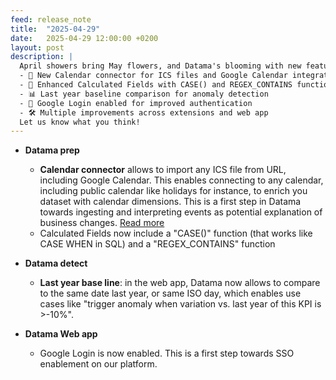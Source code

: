 ```yaml
---
feed: release_note
title:  "2025-04-29"
date:   2025-04-29 12:00:00 +0200
layout: post
description: |
  April showers bring May flowers, and Datama's blooming with new features 🌸:
  - 📅 New Calendar connector for ICS files and Google Calendar integration
  - 🔢 Enhanced Calculated Fields with CASE() and REGEX_CONTAINS functions
  - 📊 Last year baseline comparison for anomaly detection
  - 🔐 Google Login enabled for improved authentication
  - 🛠️ Multiple improvements across extensions and web app
  Let us know what you think!
---
```


* **Datama prep** 
  * **Calendar connector** allows to import any ICS file from URL, including Google Calendar. This enables connecting to any calendar, including public calendar like holidays for instance, to enrich you dataset with calendar dimensions. This is a first step in Datama towards ingesting and interpreting events as potential explanation of business changes. [Read more]({{site.url}}/{{site.baseurl}}/core_app/new/prep/interface/add_source.html#calendar)
  * Calculated Fields now include a "CASE()" function (that works like CASE WHEN in SQL) and a "REGEX_CONTAINS" function

* **Datama detect** 
  * **Last year base line**: in the web app, Datama now allows to compare to the same date last year, or same ISO day, which enables use cases like "trigger anomaly when variation vs. last year of this KPI is >-10%". 

* **Datama Web app** 
  * Google Login is now enabled. This is a first step towards SSO enablement on our platform. 
